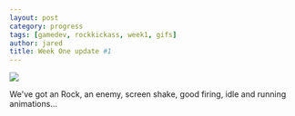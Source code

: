 ```yaml
---
layout: post
category: progress
tags: [gamedev, rockkickass, week1, gifs]
author: jared
title: Week One update #1
---
```


<img src="http://i.imgur.com/thCdKuo.gif" />

We've got an Rock, an enemy, screen shake, good firing, idle and running animations...
